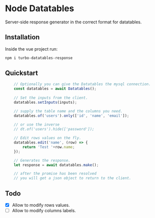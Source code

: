 
# Node Datatables

Server-side response generator in the correct format for datatables.

## Installation
Inside the vue project run:
```sh
npm i turbo-datatables-response
```

## Quickstart

```javascript
    // Optionally you can give the Datatables the mysql connection.
    const datatables = await Datatables();
    
    // Set the inputs from the client.
    datatables.setInputs(inputs);

    // supply the table name and the columns you need. 
    datatables.of('users').only(['id', 'name', 'email']);
    
    // or use the inverse
    // dt.of('users').hide(['password']);

    // Edit rows values on the fly.
    datatables.edit('name', (row) => {
        return 'Test '+row.name;
    });

    // Generates the response.
    let response = await datatables.make();

    // after the promise has been resolved
    // you will get a json object to return to the client.
```

## Todo

- [x] Allow to modify rows values.
- [ ] Allow to modify columns labels.
